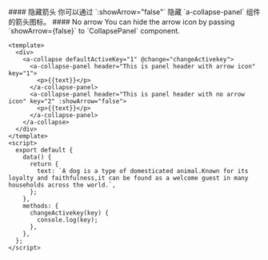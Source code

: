 <cn>
#### 隐藏箭头
你可以通过 `:showArrow="false"` 隐藏 `a-collapse-panel` 组件的箭头图标。
</cn>

<us>
#### No arrow
You can hide the arrow icon by passing `showArrow={false}` to `CollapsePanel` component.
</us>

```tpl
<template>
  <div>
    <a-collapse defaultActiveKey="1" @change="changeActivekey">
      <a-collapse-panel header="This is panel header with arrow icon" key="1">
        <p>{{text}}</p>
      </a-collapse-panel>
      <a-collapse-panel header="This is panel header with no arrow icon" key="2" :showArrow="false">
        <p>{{text}}</p>
      </a-collapse-panel>
    </a-collapse>
  </div>
</template>
<script>
  export default {
    data() {
      return {
        text: `A dog is a type of domesticated animal.Known for its loyalty and faithfulness,it can be found as a welcome guest in many households across the world.`,
      };
    },
    methods: {
      changeActivekey(key) {
        console.log(key);
      },
    },
  };
</script>
```
